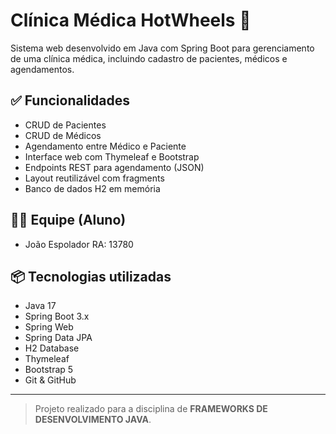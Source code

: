 # Clínica Médica HotWheels 🏥

Sistema web desenvolvido em Java com Spring Boot para gerenciamento de uma clínica médica, incluindo cadastro de pacientes, médicos e agendamentos.

## ✅ Funcionalidades

- CRUD de Pacientes
- CRUD de Médicos
- Agendamento entre Médico e Paciente
- Interface web com Thymeleaf e Bootstrap
- Endpoints REST para agendamento (JSON)
- Layout reutilizável com fragments
- Banco de dados H2 em memória

## 👨‍💻 Equipe (Aluno)

- João Espolador RA: 13780

## 📦 Tecnologias utilizadas

- Java 17
- Spring Boot 3.x
- Spring Web
- Spring Data JPA
- H2 Database
- Thymeleaf
- Bootstrap 5
- Git & GitHub

---

> Projeto realizado para a disciplina de **FRAMEWORKS DE DESENVOLVIMENTO JAVA**.
